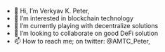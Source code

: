 - 👋 Hi, I’m Verkyav K. Peter,
- 👀 I’m interested in blockchain technology
- 🌱 I’m currently playing with decentralize solutions
- 💞️ I’m looking to collaborate on good DeFi solution
- 📫 How to reach me; on twitter: @AMTC_Peter, 

<!---
cleancodelover/cleancodelover is a ✨ special ✨ repository because its `README.md` (this file) appears on your GitHub profile.
You can click the Preview link to take a look at your changes.
--->
